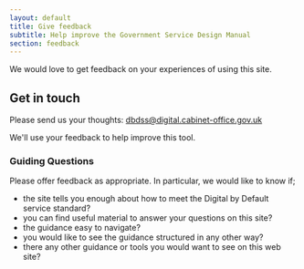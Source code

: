 ```yaml
---
layout: default
title: Give feedback
subtitle: Help improve the Government Service Design Manual
section: feedback
---
```


We would love to get feedback on your experiences of using this site.

## Get in touch

Please send us your thoughts: [dbdss@digital.cabinet-office.gov.uk](mailto:dbdss@digital.cabinet-office.gov.uk)

We'll use your feedback to help improve this tool.

### Guiding Questions

Please offer feedback as appropriate. In particular, we would like to know if;

* the site tells you enough about how to meet the Digital by Default service standard?
* you can find useful material to answer your questions on this site?
* the guidance easy to navigate?
* you would like to see the guidance structured in any other way?
* there any other guidance or tools you would want to see on this web site?
